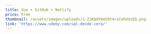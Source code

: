 ```yaml
---
title: Vue + GitHub + Netlify
price: Free
thumbnail: /assets/images/uploads/1-ZJKQdV6m50Y4caIahUdsEQ.png
link: 'https://www.udemy.com/sql-desde-cero/'
---
```


